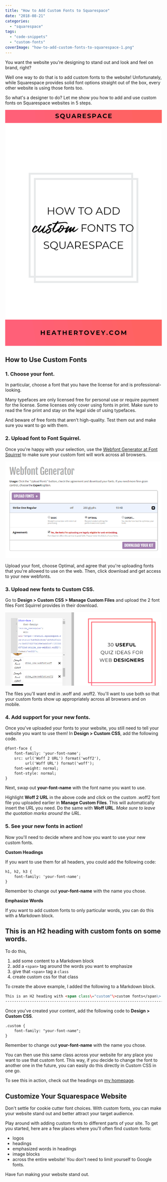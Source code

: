```yaml
---
title: "How to Add Custom Fonts to Squarespace"
date: "2018-08-21"
categories: 
  - "squarespace"
tags: 
  - "code-snippets"
  - "custom-fonts"
coverImage: "how-to-add-custom-fonts-to-squarespace-1.png"
---
```


You want the website you're designing to stand out and look and feel on brand, right?

Well one way to do that is to add custom fonts to the website! Unfortunately, while Squarespace provides solid font options straight out of the box, every other website is using those fonts too.

So what's a designer to do? Let me show you how to add and use custom fonts on Squarespace websites in 5 steps.

![ How to Add Custom Fonts to Squarespace ](./images/how-to-add-custom-fonts-to-squarespace.png)

## How to Use Custom Fonts

### 1\. Choose your font.

In particular, choose a font that you have the license for and is professional-looking.

Many typefaces are only licensed free for personal use or require payment for the license. Some licenses only cover using fonts in print. Make sure to read the fine print and stay on the legal side of using typefaces.

And beware of free fonts that aren't high-quality. Test them out and make sure you want to go with them.

### 2\. Upload font to Font Squirrel. 

Once you're happy with your selection, use the [Webfont Generator at Font Squirrel](https://www.fontsquirrel.com/tools/webfont-generator) to make sure your custom font will work across all browsers.

![ Font Squirrels' Webfont Generator gives you options for choosing basic, optimal, or expert settings for creating webfonts. ](./images/font-squirrel.png)

Upload your font, choose Optimal, and agree that you're uploading fonts that you're allowed to use on the web. Then, click download and get access to your new webfonts.

### 3\. Upload new fonts to Custom CSS.

Go to **Design > Custom CSS > Manage Custom Files** and upload the 2 font files Font Squirrel provides in their download.

![ Manage Custom Files is attached to the Custom CSS box. ](./images/custom-css.png)

The files you'll want end in .woff and .woff2. You'll want to use both so that your custom fonts show up appropriately across all browsers and on mobile.

### 4\. Add support for your new fonts.

Once you've uploaded your fonts to your website, you still need to tell your website you want to use them! In **Design > Custom CSS**, add the following code.

```less
@font-face {
    font-family: 'your-font-name';
    src: url('Woff 2 URL') format('woff2'),
         url('Woff URL') format('woff');
    font-weight: normal;
    font-style: normal;
}
```

Next, swap out **your-font-name** with the font name you want to use.

Highlight **Woff 2 URL** in the above code and click on the custom .woff2 font file you uploaded earlier in **Manage Custom Files**. This will automatically insert the URL you need. Do the same with **Woff URL**. _Make sure to leave the quotation marks around the URL._

### 5\. See your new fonts in action!

Now you'll need to decide where and how you want to use your new custom fonts.

**Custom Headings**

If you want to use them for all headers, you could add the following code:

```less
h1, h2, h3 {
    font-family: 'your-font-name';
}
```

Remember to change out **your-font-name** with the name you chose.

**Emphasize Words**

If you want to add custom fonts to only particular words, you can do this with a Markdown block.

## This is an H2 heading with custom fonts on some words.

To do this,

1. add some content to a Markdown block
2. add a `<span>` tag around the words you want to emphasize
3. give that `<span>` tag a `class`
4. create custom css for that class

To create the above example, I added the following to a Markdown block.

```md
This is an H2 heading with <span class\="custom"\>custom fonts</span\> on some words.
----------------------------------------------------------------------------------
```

Once you've created your content, add the following code to **Design > Custom CSS**.

```less
.custom {
    font-family: "your-font-name";
}
```

Remember to change out **your-font-name** with the name you chose.

You can then use this same class across your website for any place you want to use that custom font. This way, if you decide to change the font to another one in the future, you can easily do this directly in Custom CSS in one go.

To see this in action, check out the headings on [my homepage](https://heathertovey.com).

## Customize Your Squarespace Website

Don't settle for cookie cutter font choices. With custom fonts, you can make your website stand out and better attract your target audience.

Play around with adding custom fonts to different parts of your site. To get you started, here are a few places where you'll often find custom fonts:

- logos
- headings
- emphasized words in headings
- image blocks
- across the entire website! You don't need to limit yourself to Google fonts.

Have fun making your website stand out.
